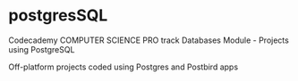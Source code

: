 # postgresSQL

Codecademy COMPUTER SCIENCE PRO track
Databases Module - Projects using PostgreSQL

Off-platform projects coded using Postgres and Postbird apps

